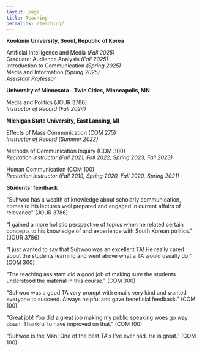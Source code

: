 ```yaml
---
layout: page
title: Teaching
permalink: /teaching/
---
```

**Kookmin University, Seoul, Republic of Korea**

Artificial Intelligence and Media *(Fall 2025)*<br>
Graduate: Audience Analysis *(Fall 2025)*<br>
Introduction to Communication *(Spring 2025)*<br>
Media and Information *(Spring 2025)*<br>
*Assistant Professor*<br>

**University of Minnesota - Twin Cities, Minneapolis, MN**

Media and Politics (JOUR 3786)<br>
*Instructor of Record (Fall 2024)*<br>

**Michigan State University, East Lansing, MI**

Effects of Mass Communication (COM 275)<br>
*Instructor of Record (Summer 2022)*<br>

Methods of Communication Inquiry (COM 300)<br>
*Recitation instructor (Fall 2021, Fall 2022, Spring 2023, Fall 2023)*

Human Communication (COM 100)<br>
*Recitation instructor (Fall 2019, Spring 2020, Fall 2020, Spring 2021)*

**Students' feedback**

"Suhwoo has a wealth of knowledge about scholarly communication, comes to his lectures well prepared and engaged in current affairs of relevance" (JOUR 3786)

"I gained a more holistic perspective of topics when he related certain concepts to his knowledge of and experience with South Korean politics." (JOUR 3786)

"I just wanted to say that Suhwoo was an excellent TA! He really cared about the students learning and went above what a TA would usually do." (COM 300)

"The teaching assistant did a good job of making sure the students understood the material in this course." (COM 300)

"Suhwoo was a good TA very prompt with emails very kind and wanted everyone to succeed. Always helpful and gave beneficial feedback." (COM 100)

"Great job! You did a great job making my public speaking woes go way down. Thankful to have improved on that." (COM 100)

"Suhwoo is the Man! One of the best TA's I've ever had. He is great." (COM 100)

